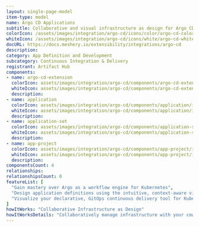 ```yaml
---
layout: single-page-model
item-type: model
name: Argo CD Applications
subtitle: Collaborative and visual infrastructure as design for Argo CD Applications
colorIcon: /assets/images/integration/argo-cd/icons/color/argo-cd-color.svg
whiteIcon: /assets/images/integration/argo-cd/icons/white/argo-cd-white.svg
docURL: https://docs.meshery.io/extensibility/integrations/argo-cd
description: 
category: App Definition and Development
subcategory: Continuous Integration & Delivery
registrant: Artifact Hub
components: 
- name: argo-cd-extension
  colorIcon: assets/images/integration/argo-cd/components/argo-cd-extension/icons/color/argo-cd-extension-color.svg
  whiteIcon: assets/images/integration/argo-cd/components/argo-cd-extension/icons/white/argo-cd-extension-white.svg
  description: 
- name: application
  colorIcon: assets/images/integration/argo-cd/components/application/icons/color/application-color.svg
  whiteIcon: assets/images/integration/argo-cd/components/application/icons/white/application-white.svg
  description: 
- name: application-set
  colorIcon: assets/images/integration/argo-cd/components/application-set/icons/color/application-set-color.svg
  whiteIcon: assets/images/integration/argo-cd/components/application-set/icons/white/application-set-white.svg
  description: 
- name: app-project
  colorIcon: assets/images/integration/argo-cd/components/app-project/icons/color/app-project-color.svg
  whiteIcon: assets/images/integration/argo-cd/components/app-project/icons/white/app-project-white.svg
  description: 
componentsCount: 4
relationships: 
relationshipsCount: 0
featureList: [
  "Gain mastery over Argo as a workflow engine for Kubernetes",
  "Design application definitions using the intuitive, context-aware visual designer, Kanvas.",
  "Visualize your declarative, GitOps continuous delivery tool for Kubernetes."
]
howItWorks: "Collaborative Infrastructure as Design"
howItWorksDetails: "Collaboratively manage infrastructure with your coworkers synchronously sharing the same designs."
---
```

